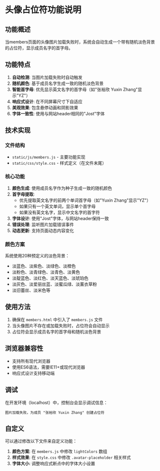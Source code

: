 # 头像占位符功能说明

## 功能概述

当members页面的头像图片加载失败时，系统会自动生成一个带有随机淡色背景的占位符，显示成员名字的首字母。

## 功能特点

1. **自动检测**: 当图片加载失败时自动触发
2. **随机颜色**: 基于成员名字生成一致的随机淡色背景
3. **智能首字母**: 优先显示英文名字的首字母（如"张裕欣 Yuxin Zhang"显示"YZ"）
4. **响应式设计**: 在不同屏幕尺寸下自适应
5. **美观效果**: 包含悬停动画和阴影效果
6. **字体一致性**: 使用与网站header相同的"Jost"字体

## 技术实现

### 文件结构
- `static/js/members.js` - 主要功能实现
- `static/css/style.css` - 样式定义（在文件末尾）

### 核心功能

1. **颜色生成**: 使用成员名字作为种子生成一致的随机颜色
2. **首字母提取**: 
   - 优先提取英文名字的前两个单词首字母（如"Yuxin Zhang"显示"YZ"）
   - 如果只有一个英文单词，显示单个首字母
   - 如果没有英文名字，显示中文名字的首字符
3. **字体设计**: 使用"Jost"字体，与网站header保持一致
4. **错误处理**: 监听图片加载错误事件
5. **动态更新**: 支持页面动态内容变化

### 颜色方案

系统使用20种预定义的淡色背景：
- 淡蓝色、淡紫色、淡绿色、淡橙色
- 淡粉色、淡青绿色、淡青色、淡黄色
- 淡靛蓝色、淡红色、淡天蓝色、淡琥珀色
- 淡灰色、淡爱丽丝蓝、淡蜜瓜绿、淡薰衣草粉
- 淡旧蕾丝、淡米色等

## 使用方法

1. 确保在 `members.html` 中引入了 `members.js` 文件
2. 当头像图片不存在或加载失败时，占位符会自动显示
3. 占位符会显示成员名字的首字母和随机淡色背景

## 浏览器兼容性

- 支持所有现代浏览器
- 使用ES6语法，需要IE11+或现代浏览器
- 响应式设计支持移动端

## 调试

在开发环境（localhost）中，控制台会显示调试信息：
```
图片加载失败，为成员 "张裕欣 Yuxin Zhang" 创建占位符
```

## 自定义

可以通过修改以下文件来自定义功能：

1. **颜色方案**: 在 `members.js` 中修改 `lightColors` 数组
2. **样式效果**: 在 `style.css` 中修改 `.avatar-placeholder` 相关样式
3. **字体大小**: 调整响应式断点中的字体大小设置
